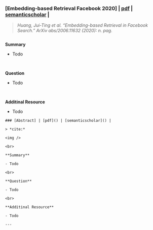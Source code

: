 
### [Embedding-based Retrieval Facebook 2020] | [pdf](https://arxiv.org/pdf/2006.11632.pdf) | [semanticscholar](https://www.semanticscholar.org/paper/Embedding-based-Retrieval-in-Facebook-Search-Huang-Sharma/06bf758b7e7fd675ceb2d008520db51631716d42) |

> *Huang, Jui-Ting et al. “Embedding-based Retrieval in Facebook Search.” ArXiv abs/2006.11632 (2020): n. pag.*

<img />

<br>

**Summary**

- Todo

<br>

**Question**

- Todo

<br>

**Additinal Resource**

- Todo


```
### [Abstract] | [pdf]() | [semanticscholar]() |

> *cite:*

<img />

<br>

**Summary**

- Todo

<br>

**Question**

- Todo

<br>

**Additinal Resource**

- Todo

---

```